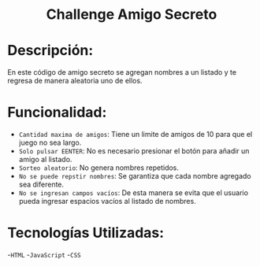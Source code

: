 <h1 align="center"> Challenge Amigo Secreto </h1>

<h1>Descripción:</h1>
<p>En este código de amigo secreto se agregan nombres a un listado y te regresa de manera aleatoria uno de ellos.</p>

<h1>Funcionalidad:</h1>

- `Cantidad maxima de amigos`: Tiene un limite de amigos de 10 para que el juego no sea largo.
- `Solo pulsar EENTER`: No es necesario presionar el botón para añadir un amigo al listado.
- `Sorteo aleatorio`: No genera nombres repetidos.
- `No se puede repstir nombres`: Se garantiza que cada nombre agregado sea diferente.
- `No se ingresan campos vacíos`: De esta manera se evita que el usuario pueda ingresar espacios vacíos al listado de nombres.


<h1>Tecnologías Utilizadas:</h1>

-`HTML`
-`JavaScript`
-`CSS`
